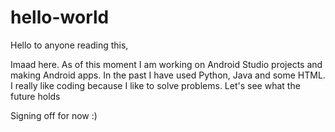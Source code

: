 # hello-world

Hello to anyone reading this,

Imaad here. As of this moment I am working on Android Studio projects and making Android apps. 
In the past I have used Python, Java and some HTML. I really like coding because I like to solve problems.
Let's see what the future holds 

Signing off for now :)
